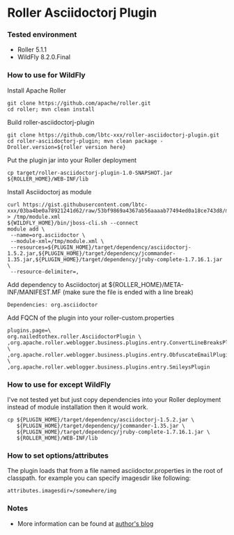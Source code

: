 Roller Asciidoctorj Plugin
===========================

### Tested environment

- Roller 5.1.1
- WildFly 8.2.0.Final

### How to use for WildFly

Install Apache Roller

    git clone https://github.com/apache/roller.git
    cd roller; mvn clean install

Build roller-asciidoctorj-plugin

    git clone https://github.com/lbtc-xxx/roller-asciidoctorj-plugin.git
    cd roller-asciidoctorj-plugin; mvn clean package -Droller.version=${roller version here}

Put the plugin jar into your Roller deployment

    cp target/roller-asciidoctorj-plugin-1.0-SNAPSHOT.jar ${ROLLER_HOME}/WEB-INF/lib

Install Asciidoctorj as module

    curl https://gist.githubusercontent.com/lbtc-xxx/03ba4be0a78921241d62/raw/53bf9869a4367ab56aaaab77494ed0a18ce743d8/module.xml > /tmp/module.xml
    ${WILDFLY_HOME}/bin/jboss-cli.sh --connect
    module add \
     --name=org.asciidoctor \
     --module-xml=/tmp/module.xml \
     --resources=${PLUGIN_HOME}/target/dependency/asciidoctorj-1.5.2.jar,${PLUGIN_HOME}/target/dependency/jcommander-1.35.jar,${PLUGIN_HOME}/target/dependency/jruby-complete-1.7.16.1.jar \
     --resource-delimiter=,

Add dependency to Asciidoctorj at ${ROLLER_HOME}/META-INF/MANIFEST.MF (make sure the file is ended with a line break)

    Dependencies: org.asciidoctor

Add FQCN of the plugin into your roller-custom.properties

    plugins.page=\
    org.nailedtothex.roller.AsciidoctorPlugin \
    ,org.apache.roller.weblogger.business.plugins.entry.ConvertLineBreaksPlugin \
    ,org.apache.roller.weblogger.business.plugins.entry.ObfuscateEmailPlugin \
    ,org.apache.roller.weblogger.business.plugins.entry.SmileysPlugin

### How to use for except WildFly

I've not tested yet but just copy dependencies into your Roller deployment instead of module installation then it would work.

    cp ${PLUGIN_HOME}/target/dependency/asciidoctorj-1.5.2.jar \
       ${PLUGIN_HOME}/target/dependency/jcommander-1.35.jar \
       ${PLUGIN_HOME}/target/dependency/jruby-complete-1.7.16.1.jar \
       ${ROLLER_HOME}/WEB-INF/lib

### How to set options/attributes

The plugin loads that from a file named asciidoctor.properties in the root of classpath. for example you can specify imagesdir like following:

    attributes.imagesdir=/somewhere/img

### Notes

- More information can be found at [author's blog](http://www.nailedtothex.org/roller/)
